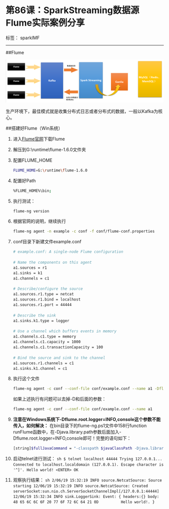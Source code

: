 # 第86课：SparkStreaming数据源Flume实际案例分享

标签： sparkIMF

---

##Flume

![Flume和Streaming](../image/86_Flume.png)

生产环境下，最佳模式就是收集分布式日志或者分布式的数据，一般以Kafka为核心。

##搭建好Flume（Win系统）

 1. 进入[Flume官网](http://flume.apache.org)下载Flume
 2. 解压到G:\runtime\flume-1.6.0文件夹
 3. 配置FLUME_HOME
    ```sh
    FLUME_HOME=G:\runtime\flume-1.6.0
    ```
    
 4. 配置好Path
    ```sh
    %FLUME_HOME%\bin;
    ```
    
 5. 执行测试：
    ```sh
    flume-ng version
    ```
    
 6. 根据官网的说明，继续执行
    ```sh
    flume-ng agent -n example -c conf -f conf/flume-conf.properties
    ```
    
 7. conf目录下新建文件example.conf
    ```sh
    # example.conf: A single-node Flume configuration

    # Name the components on this agent
    a1.sources = r1
    a1.sinks = k1
    a1.channels = c1
    
    # Describe/configure the source
    a1.sources.r1.type = netcat
    a1.sources.r1.bind = localhost
    a1.sources.r1.port = 44444
    
    # Describe the sink
    a1.sinks.k1.type = logger
    
    # Use a channel which buffers events in memory
    a1.channels.c1.type = memory
    a1.channels.c1.capacity = 1000
    a1.channels.c1.transactionCapacity = 100
    
    # Bind the source and sink to the channel
    a1.sources.r1.channels = c1
    a1.sinks.k1.channel = c1
    ```
    
 8. 执行这个文件
    ```sh
    flume-ng agent -c conf --conf-file conf/example.conf --name a1 -Dflume.root.logger=INFO,console
    ```
    如果上述执行有问题可以去掉-D和后面的参数：
    ```sh
    flume-ng agent -c conf --conf-file conf/example.conf --name a1
    ```
    
 9. **注意在Windows系统下-Dflume.root.logger=INFO,console这个参数不能传入，如何解决：**
    在bin目录下的flume-ng.ps1文件中158行function runFlume函数中，在-Djava.library.path参数后面加入-Dflume.root.logger=INFO,console即可！完整的语句如下：
    ```sh
    [string]$fullJavaCommand = "-classpath $javaClassPath -Djava.library.path=$javaLibraryPath -Dflume.root.logger=INFO,console $javaOptions $class $javaProcessArgumentList"
    ```
    
 10. 启动telnet进行测试：
    ```sh
    $ telnet localhost 44444
    Trying 127.0.0.1...
    Connected to localhost.localdomain (127.0.0.1).
    Escape character is '^]'.
    Hello world! <ENTER>
    OK
    ```
    
 11. 观察执行结果：
    ```sh
    2/06/19 15:32:19 INFO source.NetcatSource: Source starting
    12/06/19 15:32:19 INFO source.NetcatSource: Created serverSocket:sun.nio.ch.ServerSocketChannelImpl[/127.0.0.1:44444]
    12/06/19 15:32:34 INFO sink.LoggerSink: Event: { headers:{} body: 48 65 6C 6C 6F 20 77 6F 72 6C 64 21 0D          Hello world!. }
    ```
    

